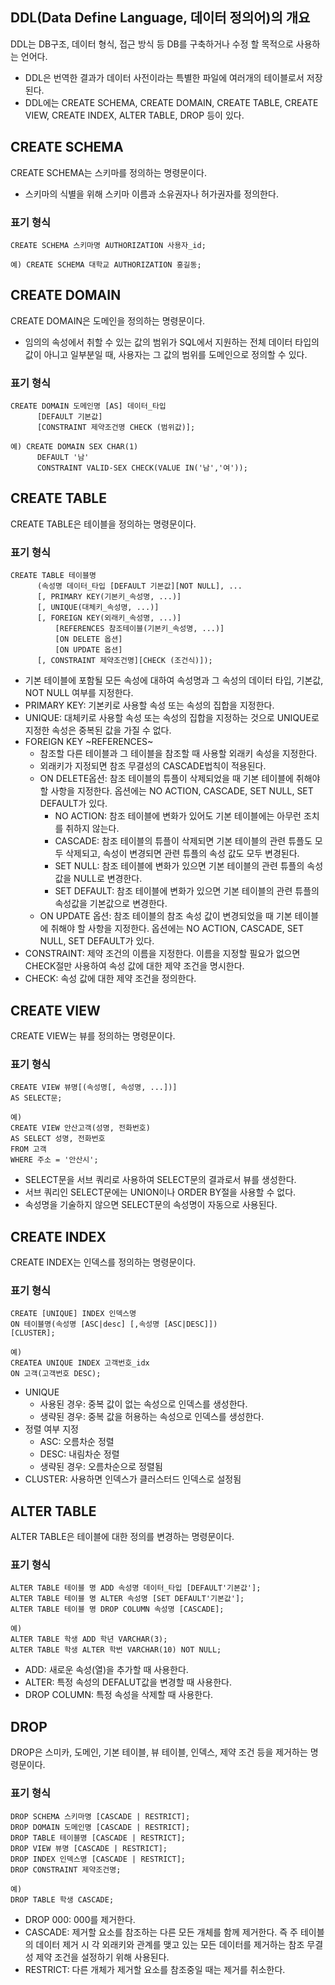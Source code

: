 ## DDL(Data Define Language, 데이터 정의어)의 개요

DDL는 DB구조, 데이터 형식, 접근 방식 등 DB를 구축하거나 수정 할 목적으로 사용하는 언어다.

- DDL은 번역한 결과가 데이터 사전이라는 특별한 파일에 여러개의 테이블로서 저장된다.
- DDL에는 CREATE SCHEMA, CREATE DOMAIN, CREATE TABLE, CREATE VIEW, CREATE INDEX, ALTER TABLE, DROP 등이 있다.

## CREATE SCHEMA

CREATE SCHEMA는 스키마를 정의하는 명령문이다.

- 스키마의 식별을 위해 스키마 이름과 소유권자나 허가권자를 정의한다.

### 표기 형식

```
CREATE SCHEMA 스키마명 AUTHORIZATION 사용자_id;

예) CREATE SCHEMA 대학교 AUTHORIZATION 홍길동;
```

## CREATE DOMAIN

CREATE DOMAIN은 도메인을 정의하는 명령문이다.

- 임의의 속성에서 취할 수 있는 값의 범위가 SQL에서 지원하는 전체 데이터 타입의 값이 아니고 일부분일 때, 사용자는 그 값의 범위를 도메인으로 정의할 수 있다.

### 표기 형식

```
CREATE DOMAIN 도메인명 [AS] 데이터_타입
      [DEFAULT 기본값]
      [CONSTRAINT 제약조건명 CHECK (범위값)];

예) CREATE DOMAIN SEX CHAR(1)
      DEFAULT '남'
      CONSTRAINT VALID-SEX CHECK(VALUE IN('남','여'));
```

## CREATE TABLE

CREATE TABLE은 테이블을 정의하는 명령문이다.

### 표기 형식

```
CREATE TABLE 테이블명
      (속성명 데이터_타입 [DEFAULT 기본값][NOT NULL], ...
      [, PRIMARY KEY(기본키_속성명, ...)]
      [, UNIQUE(대체키_속성명, ...)]
      [, FOREIGN KEY(외래키_속성명, ...)]
          [REFERENCES 참조테이블(기본키_속성명, ...)]
          [ON DELETE 옵션]
          [ON UPDATE 옵션]
      [, CONSTRAINT 제약조건명][CHECK (조건식)]);
```

- 기본 테이블에 포함될 모든 속성에 대하여 속성명과 그 속성의 데이터 타입, 기본값, NOT NULL 여부를 지정한다.
- PRIMARY KEY: 기본키로 사용할 속성 또는 속성의 집합을 지정한다.
- UNIQUE: 대체키로 사용할 속성 또는 속성의 집합을 지정하는 것으로 UNIQUE로 지정한 속성은 중복된 값을 가질 수 없다.
- FOREIGN KEY \~REFERENCES\~
  - 참조할 다른 테이블과 그 테이블을 참조할 때 사용할 외래키 속성을 지정한다.
  - 외래키가 지정되면 참조 무결성의 CASCADE법칙이 적용된다.
  - ON DELETE옵션: 참조 테이블의 튜플이 삭제되었을 때 기본 테이블에 취해야 할 사항을 지정한다. 옵션에는 NO ACTION, CASCADE, SET NULL, SET DEFAULT가 있다.
    - NO ACTION: 참조 테이블에 변화가 있어도 기본 테이블에는 아무런 조치를 취하지 않는다.
    - CASCADE: 참조 테이블의 튜플이 삭제되면 기본 테이블의 관련 튜플도 모두 삭제되고, 속성이 변경되면 관련 튜플의 속성 값도 모두 변경된다.
    - SET NULL: 참조 테이블에 변화가 있으면 기본 테이블의 관련 튜플의 속성 값을 NULL로 변경한다.
    - SET DEFAULT: 참조 테이블에 변화가 있으면 기본 테이블의 관련 튜플의 속성값을 기본값으로 변경한다.
  - ON UPDATE 옵션: 참조 테이블의 참조 속성 값이 변경되었을 때 기본 테이블에 취해야 할 사항을 지정한다. 옵션에는 NO ACTION, CASCADE, SET NULL, SET DEFAULT가 있다.
- CONSTRAINT: 제약 조건의 이름을 지정한다. 이름을 지정할 필요가 없으면 CHECK절만 사용하여 속성 값에 대한 제약 조건을 명시한다.
- CHECK: 속성 값에 대한 제약 조건을 정의한다.

## CREATE VIEW

CREATE VIEW는 뷰를 정의하는 명령문이다.

### 표기 형식

```
CREATE VIEW 뷰명[(속성명[, 속성명, ...])]
AS SELECT문;

예)
CREATE VIEW 안산고객(성명, 전화번호)
AS SELECT 성명, 전화번호
FROM 고객
WHERE 주소 = '안산시';
```

- SELECT문을 서브 쿼리로 사용하여 SELECT문의 결과로서 뷰를 생성한다.
- 서브 쿼리인 SELECT문에는 UNION이나 ORDER BY절을 사용할 수 없다.
- 속성명을 기술하지 않으면 SELECT문의 속성명이 자동으로 사용된다.

## CREATE INDEX

CREATE INDEX는 인덱스를 정의하는 명령문이다.

### 표기 형식

```
CREATE [UNIQUE] INDEX 인덱스명
ON 테이블명(속성명 [ASC|desc] [,속성명 [ASC|DESC]])
[CLUSTER];

예)
CREATEA UNIQUE INDEX 고객번호_idx
ON 고객(고객번호 DESC);
```

- UNIQUE
  - 사용된 경우: 중복 값이 없는 속성으로 인덱스를 생성한다.
  - 생략된 경우: 중복 값을 허용하는 속성으로 인덱스를 생성한다.
- 정렬 여부 지정
  - ASC: 오름차순 정렬
  - DESC: 내림차순 정렬
  - 생략된 경우: 오름차순으로 정렬됨
- CLUSTER: 사용하면 인덱스가 클러스터드 인덱스로 설정됨

## ALTER TABLE

ALTER TABLE은 테이블에 대한 정의를 변경하는 명령문이다.

### 표기 형식

```
ALTER TABLE 테이블 명 ADD 속성명 데이터_타입 [DEFAULT'기본값'];
ALTER TABLE 테이블 명 ALTER 속성명 [SET DEFAULT'기본값'];
ALTER TABLE 테이블 명 DROP COLUMN 속성명 [CASCADE];

예)
ALTER TABLE 학생 ADD 학년 VARCHAR(3);
ALTER TABLE 학생 ALTER 학번 VARCHAR(10) NOT NULL;
```

- ADD: 새로운 속성(열)을 추가할 때 사용한다.
- ALTER: 특정 속성의 DEFALUT값을 변경할 때 사용한다.
- DROP COLUMN: 특정 속성을 삭제할 때 사용한다.

## DROP

DROP은 스미카, 도메인, 기본 테이블, 뷰 테이블, 인덱스, 제약 조건 등을 제거하는 명령문이다.

### 표기 형식

```
DROP SCHEMA 스키마명 [CASCADE | RESTRICT];
DROP DOMAIN 도메인명 [CASCADE | RESTRICT];
DROP TABLE 테이블명 [CASCADE | RESTRICT];
DROP VIEW 뷰명 [CASCADE | RESTRICT];
DROP INDEX 인덱스명 [CASCADE | RESTRICT];
DROP CONSTRAINT 제약조건명;

예)
DROP TABLE 학생 CASCADE;
```

- DROP 000: 000를 제거한다.
- CASCADE: 제거할 요소를 참조하는 다른 모든 개체를 함께 제거한다. 즉 주 테이블의 데이터 제거 시 각 외래키와 관계를 맺고 있는 모든 데이터를 제거하는 참조 무결성 제약 조건을 설정하기 위해 사용된다.
- RESTRICT: 다른 개체가 제거할 요소를 참조중일 때는 제거를 취소한다.
